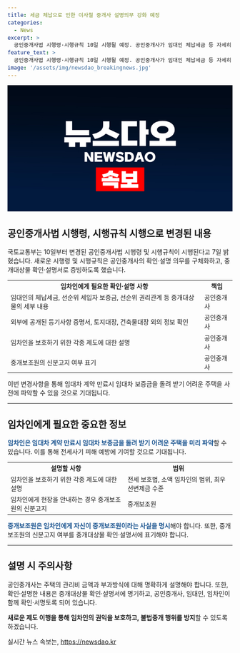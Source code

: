 ```yaml
---
title: 세금 체납으로 인한 이사철 중개사 설명의무 강화 예정
categories:
  - News
excerpt: >
  공인중개사법 시행령·시행규칙 10일 시행될 예정. 공인중개사가 임대인 체납세금 등 자세히 설명 의무, 중개보조인 여부 명시, 중개대상물 확인서에 법적 보증 등록 등 증빙 의무 추가. 주택임대차보호법에 따른 소액 임차인 보호 범위, 중개보조원의 신분고지 여부 등 중개사의 설명 의무 강화. 관련 내용 확인·서명토록.
feature_text: >
  공인중개사법 시행령·시행규칙 10일 시행될 예정. 공인중개사가 임대인 체납세금 등 자세히 설명 의무, 중개보조인 여부 명시, 중개대상물 확인서에 법적 보증 등록 등 증빙 의무 추가. 주택임대차보호법에 따른 소액 임차인 보호 범위, 중개보조원의 신분고지 여부 등 중개사의 설명 의무 강화. 관련 내용 확인·서명토록.
image: '/assets/img/newsdao_breakingnews.jpg'
---
```


<p><img src="/assets/img/newsdao_breakingnews.jpg" alt="firstkoreanews 속보" /></p>

<h2 data-ke-size="size26">공인중개사법 시행령, 시행규칙 시행으로 변경된 내용</h2>

<p>국토교통부는 10일부터 변경된 공인중개사법 시행령 및 시행규칙이 시행된다고 7일 밝혔습니다. 새로운 시행령 및 시행규칙은 공인중개사의 확인·설명 의무를 구체화하고, 중개대상물 확인·설명서로 증빙하도록 했습니다.</p>

<table>
    <tr>
        <td style="text-align: center; height: 17px;"><b>임차인에게 필요한 확인·설명 사항</b></td>
        <td style="text-align: center; height: 17px;"><b>책임</b></td>
    </tr>
    <tr>
        <td>임대인의 체납세금, 선순위 세입자 보증금, 선순위 권리관계 등 중개대상물의 세부 내용</td>
        <td>공인중개사</td>
    </tr>
    <tr>
        <td>외부에 공개된 등기사항 증명서, 토지대장, 건축물대장 외의 정보 확인</td>
        <td>공인중개사</td>
    </tr>
    <tr>
        <td>임차인을 보호하기 위한 각종 제도에 대한 설명</td>
        <td>공인중개사</td>
    </tr>
    <tr>
        <td>중개보조원의 신분고지 여부 표기</td>
        <td>공인중개사</td>
    </tr>
</table>

<p>이번 변경사항을 통해 임대차 계약 만료시 임대차 보증금을 돌려 받기 어려운 주택을 사전에 파악할 수 있을 것으로 기대됩니다.</p>

<hr>

<h2 data-ke-size="size26">임차인에게 필요한 중요한 정보</h2>

<p><b><span style="color: #1a5490;">임차인은 임대차 계약 만료시 임대차 보증금을 돌려 받기 어려운 주택을 미리 파악</span></b>할 수 있습니다. 이를 통해 전세사기 피해 예방에 기여할 것으로 기대됩니다.</p>

<table>
    <tr>
        <td style="text-align: center; height: 17px;"><b>설명할 사항</b></td>
        <td style="text-align: center; height: 17px;"><b>범위</b></td>
    </tr>
    <tr>
        <td>임차인을 보호하기 위한 각종 제도에 대한 설명</td>
        <td>전세 보호법, 소액 임차인의 범위, 최우선변제금 수준</td>
    </tr>
    <tr>
        <td>임차인에게 현장을 안내하는 경우 중개보조원의 신분고지</td>
        <td>중개보조원</td>
    </tr>
</table>

<p><b><span style="color: #1a5490;">중개보조원은 임차인에게 자신이 중개보조원이라는 사실을 명시</span></b>해야 합니다. 또한, 중개보조원의 신분고지 여부를 중개대상물 확인·설명서에 표기해야 합니다.</p>

<hr>

<h2 data-ke-size="size26">설명 시 주의사항</h2>

<p>공인중개사는 주택의 관리비 금액과 부과방식에 대해 명확하게 설명해야 합니다. 또한, 확인·설명한 내용은 중개대상물 확인·설명서에 명기하고, 공인중개사, 임대인, 임차인이 함께 확인·서명토록 되어 있습니다.</p>

<p><b>새로운 제도 이행을 통해 임차인의 권익을 보호하고, 불법중개 행위를 방지</b>할 수 있도록 하겠습니다.</p>
실시간 뉴스 속보는, <a href="https://newsdao.kr" rel="dofollow">https://newsdao.kr</a>


